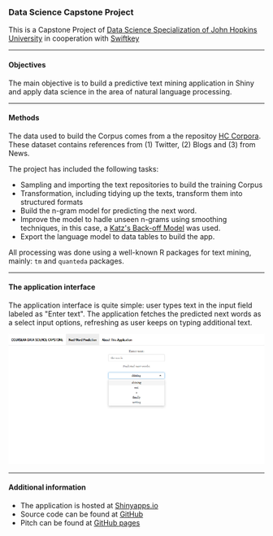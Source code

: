 ### Data Science Capstone Project

This is a Capstone Project of [Data Science Specialization of John Hopkins University](https://www.coursera.org/specializations/jhu-data-science) in cooperation with [Swiftkey](https://swiftkey.com)

-------------

#### Objectives

The main objective is to build a predictive text mining application in Shiny and apply data science in the area of natural language processing.

-------------

#### Methods

The data used to build the Corpus comes from a the repositoy [HC Corpora](https://web-beta.archive.org/web/20160930083655/http://www.corpora.heliohost.org/aboutcorpus.html). These dataset contains references from (1) Twitter, (2) Blogs and (3) from News.

The project has included the following tasks:

* Sampling and importing the text repositories to build the training Corpus
* Transformation, including tidying up the texts, transform them into structured formats
* Build the n-gram model for predicting the next word.
* Improve the model to hadle unseen n-grams using smoothing techniques, in this case, a [Katz's Back-off Model](https://en.wikipedia.org/wiki/Katz%27s_back-off_model) was used.
* Export the language model to data tables to build the app.

All processing was done using a well-known R packages for text mining, mainly: `tm` and `quanteda` packages.  

-------------

#### The application interface

The application interface is quite simple: user types text in the input field labeled as "Enter text". The application fetches the predicted next words as a select input options, refreshing as user keeps on typing additional text.

![](./appDSCapstoneProject/www/app_screenshot.png)

-------------

#### Additional information

* The application is hosted at [Shinyapps.io](https://ralvite.shinyapps.io/appdscapstoneproject/)
* Source code can be found at [GitHub](https://github.com/ralvite/10_Capstone_project)
* Pitch can be found at [GitHub pages](https://ralvite.github.io/10_Capstone_project/presentationDSCapstoneProject/presentationDSCapstoneProject.html#1)

